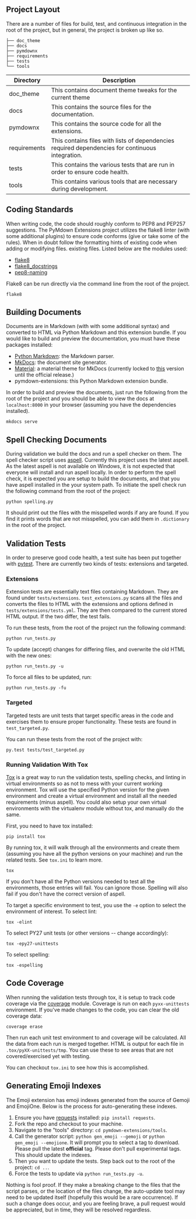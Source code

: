 ## Project Layout

There are a number of files for build, test, and continuous integration in the root of the project, but in general, the project is broken up like so.

```
├── doc_theme
├── docs
├── pymdownx
├── requirements
├── tests
└── tools
```

Directory    | Description
---------    | -----------
doc_theme    | This contains document theme tweaks for the current theme
docs         | This contains the source files for the documentation.
pymdownx     | This contains the source code for all the extensions.
requirements | This contains files with lists of dependencies required dependencies for continuous integration.
tests        | This contains the various tests that are run in order to ensure code health.
tools        | This contains various tools that are necessary during development.

## Coding Standards
When writing code, the code should roughly conform to PEP8 and PEP257 suggestions.  The PyMdown Extensions project utilizes the flake8 linter (with some additional plugins) to ensure code conforms (give or take some of the rules).  When in doubt follow the formatting hints of existing code when adding or modifying files. existing files.  Listed below are the modules used:

- [flake8][1]
- [flake8_docstrings][2]
- [pep8-naming][3]

Flake8 can be run directly via the command line from the root of the project.

```
flake8
```

[1]: https://pypi.python.org/pypi/flake8/3.2.1
[2]: https://pypi.python.org/pypi/flake8-docstrings
[3]: https://pypi.python.org/pypi/pep8-naming

## Building Documents
Documents are in Markdown (with with some additional syntax) and converted to HTML via Python Markdown and this extension bundle. If you would like to build and preview the documentation, you must have these packages installed:

- [Python Markdown][10]: the Markdown parser.
- [MkDocs][11]: the document site generator.
- [Material][12]: a material theme for MkDocs (currently locked to [this][13] version until the official release.)
- pymdown-extensions: this Python Markdown extension bundle.

In order to build and preview the documents, just run the following from the root of the project and you should be able to view the docs at `localhost:8000` in your browser (assuming you have the dependencies installed).

```
mkdocs serve
```

[10]: https://github.com/waylan/Python-Markdown
[11]: https://github.com/mkdocs/mkdocs
[12]: https://github.com/squidfunk/mkdocs-material
[13]: https://github.com/squidfunk/mkdocs-material/tree/2dbf60affd8db8298cd4233002da62429f6427be

## Spell Checking Documents

During validation we build the docs and run a spell checker on them.  The spell checker script uses [aspell][20].  Currently this project uses the latest aspell.  As the latest aspell is not available on Windows, it is not expected that everyone will install and run aspell locally.  In order to perform the spell check, it is expected you are setup to build the documents, and that you have aspell installed in the your system path. To initiate the spell check run the following command from the root of the project:

```
python spelling.py
```

It should print out the files with the misspelled words if any are found.  If you find it prints words that are not misspelled, you can add them in `.dictionary` in the root of the project.

[20]: http://aspell.net/

## Validation Tests
In order to preserve good code health, a test suite has been put together with [pytest][30]. There are currently two kinds of tests: extensions and targeted.

### Extensions
Extension tests are essentially text files containing Markdown. They are found under `tests/extensions`.  `test_extensions.py` scans all the files and converts the files to HTML with the extensions and options defined in `tests/extensions/tests.yml`.  They are then compared to the current stored HTML output.  If the two differ, the test fails.

To run these tests, from the root of the project run the following command:

```
python run_tests.py
```

To update (accept) changes for differing files, and overwrite the old HTML with the new ones:

```
python run_tests.py -u
```

To force all files to be updated, run:

```
python run_tests.py -fu
```

### Targeted
Targeted tests are unit tests that target specific areas in the code and exercises them to ensure proper functionality.  These tests are found in `test_targeted.py`.

You can run these tests from the root of the project with:

```
py.test tests/test_targeted.py
```

[30]: http://doc.pytest.org/en/latest/

### Running Validation With Tox
[Tox][40] is a great way to run the validation tests, spelling checks, and linting in virtual environments so as not to mess with your current working environment. Tox will use the specified Python version for the given environment and create a virtual environment and install all the needed requirements (minus aspell).  You could also setup your own virtual environments with the virtualenv module without tox, and manually do the same.

First, you need to have tox installed:

```
pip install tox
```

By running tox, it will walk through all the environments and create them (assuming you have all the python versions on your machine) and run the related tests.  See `tox.ini` to learn more.

```
tox
```

If you don't have all the Python versions needed to test all the environments, those entries will fail.  You can ignore those.  Spelling will also fail if you don't have the correct version of aspell.

To target a specific environment to test, you use the `-e` option to select the environment of interest.  To select lint:

```
tox -elint
```

To select PY27 unit tests (or other versions -- change accordingly):

```
tox -epy27-unittests
```

To select spelling:

```
tox -espelling
```

[40]: https://pypi.python.org/pypi/tox

## Code Coverage
When running the validation tests through tox, it is setup to track code coverage via the [coverage][50] module.  Coverage is run on each `pyxx-unittests` environment.  If you've made changes to the code, you can clear the old coverage data:

```
coverage erase
```

Then run each unit test environment to and coverage will be calculated. All the data from each run is merged together.  HTML is output for each file in `.tox/pyXX-unittests/tmp`.  You can use these to see areas that are not covered/exercised yet with testing.

You can checkout `tox.ini` to see how this is accomplished.

[50]: https://coverage.readthedocs.io/en/coverage-4.3.1/

## Generating Emoji Indexes
The Emoji extension has emoji indexes generated from the source of Gemoji and EmojiOne.  Below is the process for auto-generating these indexes.

1. Ensure you have [requests][60] installed: `pip install requests`.
2. Fork the repo and checkout to your machine.
3. Navigate to the "tools" directory: `cd pymdown-extensions/tools`.
4. Call the generator script: `python gen_emoji --gemoji` or `python gen_emoji --emojione`.  It will prompt you to select a tag to download.  Please pull the latest **official** tag.  Please don't pull experimental tags.  This should update the indexes.
5. Then you want to update the tests.  Step back out to the root of the project: `cd ..`.
6. Force the tests to update via `python run_tests.py -u`.

Nothing is fool proof.  If they make a breaking change to the files that the script parses, or the location of the files change, the auto-update tool may need to be updated itself (hopefully this would be a rare occurrence).  If such a change does occur, and you are feeling brave, a pull request would be appreciated, but in time, they will be resolved regardless.

[60]: https://pypi.python.org/pypi/requests/
